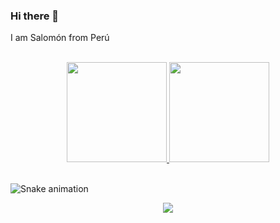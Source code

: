 ### Hi there 👋 

I am Salomón from Perú 

<!---

<img height="160em" src="https://github-readme-stats.vercel.app/api?username=schambig&show_icons=true&theme=algolia"> | <img height="160em" src="https://github-readme-stats.vercel.app/api/top-langs/?username=schambig&layout=compact&theme=algolia">
:---: | :---:
algolia, tokyonight, 
-->

<br />

<div align="center">
<a href="https://github.com/schambig">
 <img height="160em" src="https://github-readme-stats.vercel.app/api?username=schambig&show_icons=true&theme=algolia&"/>
 <img height="160em" src="https://github-readme-stats.vercel.app/api/top-langs/?username=schambig&layout=compact&langs_count=7&theme=algolia"/>
</a>
</div>
<br />

![Snake animation](https://github.com/schambig/schambig/blob/output/github-contribution-grid-snake.svg)

<div align="center">
<img src="https://gpvc.arturio.dev/schambig"> 
</div>

<!--

**schambig/schambig** is a ✨ _special_ ✨ repository because its `README.md` (this file) appears on your GitHub profile.

Here are some ideas to get you started:

- 🔭 I’m currently working on ...
- 🌱 I’m currently learning ...
- 👯 I’m looking to collaborate on ...
- 🤔 I’m looking for help with ...
- 💬 Ask me about ...
- 📫 How to reach me: ...
- 😄 Pronouns: ...
- ⚡ Fun fact: ...

-->

